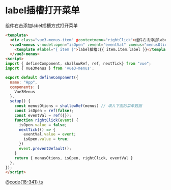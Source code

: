 # label插槽打开菜单

<div class="vue3-menus-item" @click="rightClick" @contextmenu="rightClick">组件右击添加label插槽方式打开菜单</div>
<vue3-menus v-model:open="isOpen" :event="eventVal" :menus="menusOtions">
  <template #label="{ item }">label插槽:{{ item.item.label }}</template>
</vue3-menus>

<script>
import { defineComponent, shallowRef, ref, nextTick } from "vue";
import { Vue3Menus } from "vue3-menus";
import { menus } from "@js/vue3-menus";

export default defineComponent({
  name: "App",
  components: {
    Vue3Menus
  },
  setup() {
    const menusOtions = shallowRef(menus)
    const isOpen = ref(false);
    const eventVal = ref({});
    function rightClick(event) {
      isOpen.value = false;
      nextTick(() => {
        eventVal.value = event;
        isOpen.value = true;
      })
      event.preventDefault();
    }
    return { menusOtions, isOpen, rightClick, eventVal }
  },
});
</script>

```html
<template>
  <div class="vue3-menus-item" @contextmenu="rightClick">组件右击添加label插槽方式打开菜单</div>
  <vue3-menus v-model:open="isOpen" :event="eventVal" :menus="menusOtions">
    <template #label="{ item }">label插槽:{{ item.item.label }}</template>
  </vue3-menus>
<script>
import { defineComponent, shallowRef, ref, nextTick} from "vue";
import { Vue3Menus } from 'vue3-menus';

export default defineComponent({
  name: "App",
  components: {
    Vue3Menus
  },
  setup() {
    const menusOtions = shallowRef(menus) // 填入下面的菜单数据
    const isOpen = ref(false);
    const eventVal = ref({});
    function rightClick(event) {
      isOpen.value = false;
      nextTick(() => {
        eventVal.value = event;
        isOpen.value = true;
      })
      event.preventDefault();
    }
    return { menusOtions, isOpen, rightClick, eventVal }
  },
});
</script>
```

@[code{18-341} ts](@js/vue3-menus.ts)
